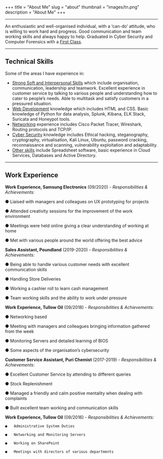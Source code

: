 +++
title = "About Me"
slug = "about"
thumbnail = "images/tn.png"
description = "About Me"
+++

---------------------------
An enthusiastic and well-organised individual, with a ‘can-do’ attitude, who is willing to work hard and progress. Good communication and team working skills and always happy to help. Graduated in Cyber Security and Computer Forensics with a [First Class](). 

---------------------------

## Technical Skills

Some of the areas I have experience in:

* [Strong Soft and Interpersonal Skills]() which include organisation, communication, leadership and teamwork. Excellent experience in customer service by talking to various people and understanding how to cater to people’s needs. Able to multitask and satisfy customers in a pressured situation.
* [Web Development]() knowledge which includes HTML and CSS. Basic knowledge of Python for data analysis, Splunk, Kibana, ELK Stack, Suricata and Honeypot tools.
* [Networking]() experience includes Cisco Packet Tracer, Wireshark, Routing protocols and TCP/IP.
* [Cyber Security]() knowledge includes Ethical hacking, steganography, cryptography, virtualisation, Kali Linux, Ubuntu, password cracking, reconnaissance and scanning, vulnerability exploitation and adaptability. 
* [Other skills]() include Spreadsheet software, basic experience in Cloud Services, Databases and Active Directory. 

---------------------------

## Work Experience 

**Work Experience, Samsung Electronics** (09/2020) -
*Responsibilities & Achievements:*

●   Liaised with managers and colleagues on UX prototyping for projects

●	Attended creativity sessions for the improvement of the work environment

●	Meetings were held online giving a clear understanding of working at home

●	Met with various people around the world offering the best advice 

**Sales Assistant, Poundland** (2019-2020) -
*Responsibilities & Achievements:*

●	Being able to handle various customer needs with excellent communication skills

●	Handling Store Deliveries 

●	Working a cashier roll to learn cash management 

●	Team working skills and the ability to work under pressure

**Work Experience, Tullow Oil** (09/2018) -
*Responsibilities & Achievements:*

●	Networking based 

●	Meeting with managers and colleagues bringing information gathered from the week

●	Monitoring Servers and detailed learning of BIOS

●	Some aspects of the organisation’s cybersecurity 

**Customer Service Assistant, Puri Chemist** (2017-2019) -
*Responsibilities & Achievements:*

●	Excellent Customer Service by attending to different queries

●	Stock Replenishment 

●	Managed a friendly and calm positive mentality when dealing with complaints

●	Built excellent team working and communication skills 

**Work Experience, Tullow Oil** (09/2016) -
*Responsibilities & Achievements:*

    ●	Administrative System Duties

    ●	Networking and Monitoring Servers

    ●	Working on SharePoint

    ●	Meetings with directors of various departments 
